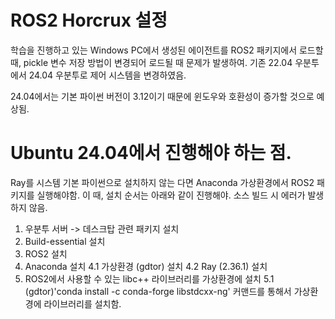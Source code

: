 # ROS2 Horcrux 설정
학습을 진행하고 있는 Windows PC에서 생성된 에이전트를 ROS2 패키지에서 로드할 때, pickle 변수 저장 방법이 변경되어 로드될 때 문제가 발생하여. 기존 22.04 우분투에서 24.04 우분투로 제어 시스템을 변경하였음.

24.04에서는 기본 파이썬 버전이 3.12이기 때문에 윈도우와 호환성이 증가할 것으로 예상됨.

# Ubuntu 24.04에서 진행해야 하는 점.
Ray를 시스템 기본 파이썬으로 설치하지 않는 다면 Anaconda 가상환경에서 ROS2 패키지를 실행해야함. 이 때, 설치 순서는 아래와 같이 진행해야. 소스 빌드 시 에러가 발생하지 않음.

1. 우분투 서버 -> 데스크탑 관련 패키지 설치
2. Build-essential 설치
3. ROS2 설치
4. Anaconda 설치
    4.1 가상환경 (gdtor) 설치
    4.2 Ray (2.36.1) 설치
5. ROS2에서 사용할 수 있는 libc++ 라이브러리를 가상환경에 설치
    5.1 (gdtor)'conda install -c conda-forge libstdcxx-ng' 커맨드를 통해서 가상환경에 라이브러리를 설치함.